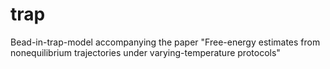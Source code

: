 # trap
Bead-in-trap-model accompanying the paper "Free-energy estimates from nonequilibrium trajectories under varying-temperature protocols"
